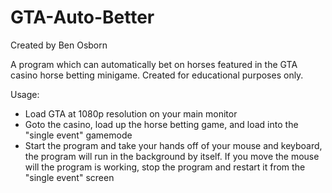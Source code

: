 # GTA-Auto-Better

Created by Ben Osborn

A program which can automatically bet on horses featured in the GTA casino horse betting minigame. Created for educational purposes only.

Usage:
- Load GTA at 1080p resolution on your main monitor
- Goto the casino, load up the horse betting game, and load into the "single event" gamemode
- Start the program and take your hands off of your mouse and keyboard, the program will run in the background by itself. If you move the mouse will the program is working, stop the program and restart it from the "single event" screen
